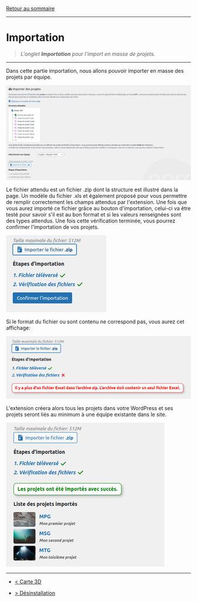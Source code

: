 [Retour au sommaire](/documentation/FR/01%20-%20Sommaire.md)

---

# Importation

> *L'onglet **Importation** pour l'import en masse de projets.*

---

Dans cette partie importation, nous allons pouvoir importer en masse des projets par équipe. 

![Importation de projets](/documentation/attachments/illustration-29.png?raw=true)

Le fichier attendu est un fichier .zip dont la structure est illustré dans la page. Un modèle du fichier .xls et également proposé pour vous permettre de remplir correctement les champs attendus par l'extension. 
Une fois que vous aurez importé ce fichier grâce au bouton d'importation, celui-ci va être testé pour savoir s'il est au bon format et si les valeurs renseignées sont des types attendus. Une fois cette vérification terminée, vous pourrez confirmer l'importation de vos projets.

![Processus de validation](/documentation/attachments/illustration-12.png?raw=true)

Si le format du fichier ou sont contenu ne correspond pas, vous aurez cet affichage:

![Processus de validation](/documentation/attachments/illustration-14.png?raw=true)

L'extension créera alors tous les projets dans votre WordPress et ses projets seront liés au minimum à une équipe existante dans le site.

![Processus de validation](/documentation/attachments/illustration-13.png?raw=true)

---

- [< Carte 3D](/documentation/FR/06%20-%20Carte%203D.md)

- [> Désinstallation](/documentation/FR/08%20-%20Désinstallation.md)